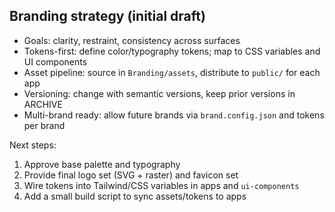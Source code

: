 ## Branding strategy (initial draft)

- Goals: clarity, restraint, consistency across surfaces
- Tokens-first: define color/typography tokens; map to CSS variables and UI components
- Asset pipeline: source in `Branding/assets`, distribute to `public/` for each app
- Versioning: change with semantic versions, keep prior versions in ARCHIVE
- Multi-brand ready: allow future brands via `brand.config.json` and tokens per brand

Next steps:
1) Approve base palette and typography
2) Provide final logo set (SVG + raster) and favicon set
3) Wire tokens into Tailwind/CSS variables in apps and `ui-components`
4) Add a small build script to sync assets/tokens to apps
